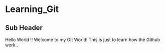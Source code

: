 # Learning_Git
## Sub Header ##
Hello World !!
Welcome to my Git World!
This is just to learn how the Github work.. 
 